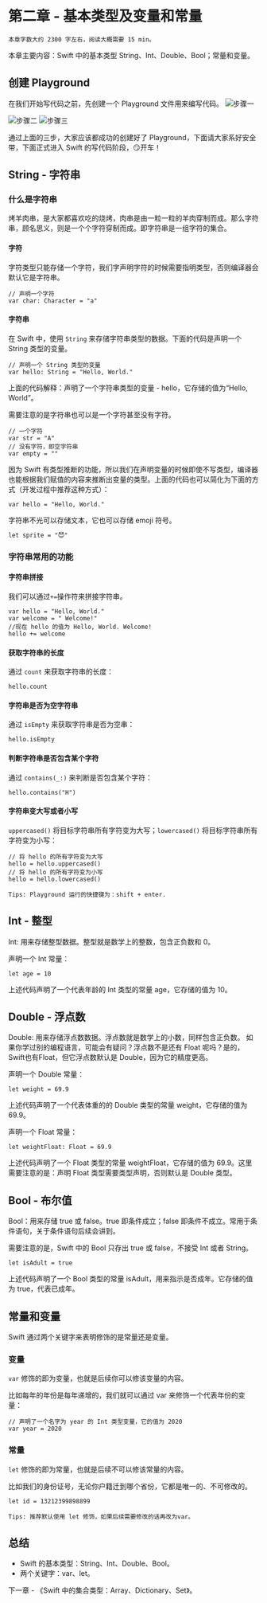 # 第二章 - 基本类型及变量和常量
`本章字数大约 2300 字左右，阅读大概需要 15 min。`

本章主要内容：Swift 中的基本类型 String、Int、Double、Bool；常量和变量。
## 创建 Playground
在我们开始写代码之前，先创建一个 Playground 文件用来编写代码。
![步骤一](https://github.com/fengzhihao123/FZHBlog/blob/master/Swift/零基础入门Swift/resource/第二章/新建Playground%20-1.png)

![步骤二](https://github.com/fengzhihao123/FZHBlog/blob/master/Swift/零基础入门Swift/resource/第二章/新建Playground%20-2.png)
![步骤三](https://github.com/fengzhihao123/FZHBlog/blob/master/Swift/零基础入门Swift/resource/第二章/新建Playground%20-3.png)

通过上面的三步，大家应该都成功的创建好了 Playground，下面请大家系好安全带，下面正式进入 Swift 的写代码阶段，😏开车！
## String - 字符串
### 什么是字符串
烤羊肉串，是大家都喜欢吃的烧烤，肉串是由一粒一粒的羊肉穿制而成。那么字符串，顾名思义，则是一个个字符穿制而成。即字符串是一组字符的集合。
#### 字符
字符类型只能存储一个字符，我们字声明字符的时候需要指明类型，否则编译器会默认它是字符串。

```
// 声明一个字符
var char: Character = "a"
```

#### 字符串
在 Swift 中，使用 `String` 来存储字符串类型的数据。下面的代码是声明一个 String 类型的变量。
```
// 声明一个 String 类型的变量
var hello: String = "Hello, World."
```
上面的代码解释：声明了一个字符串类型的变量 - hello，它存储的值为“Hello, World”。

需要注意的是字符串也可以是一个字符甚至没有字符。
```
// 一个字符
var str = "A"
// 没有字符，即空字符串
var empty = ""
```

因为 Swift 有类型推断的功能，所以我们在声明变量的时候即使不写类型，编译器也能根据我们赋值的内容来推断出变量的类型。上面的代码也可以简化为下面的方式（开发过程中推荐这种方式）：
```
var hello = "Hello, World."
```

字符串不光可以存储文本，它也可以存储 emoji 符号。
```
let sprite = "😈"
```
### 字符串常用的功能

#### 字符串拼接
我们可以通过`+=`操作符来拼接字符串。
```
var hello = "Hello, World."
var welcome = " Welcome!"
//现在 hello 的值为 Hello, World. Welcome!
hello += welcome
```

#### 获取字符串的长度
通过 `count` 来获取字符串的长度：
```
hello.count
```

#### 字符串是否为空字符串
通过 `isEmpty` 来获取字符串是否为空串：
```
hello.isEmpty
```

#### 判断字符串是否包含某个字符
通过 `contains(_:)` 来判断是否包含某个字符：
```
hello.contains("H")
```

#### 字符串变大写或者小写
`uppercased()` 将目标字符串所有字符变为大写；`lowercased()` 将目标字符串所有字符变为小写：
```
// 将 hello 的所有字符变为大写
hello = hello.uppercased()
// 将 hello 的所有字符变为小写
hello = hello.lowercased()
```


`Tips: Playground 运行的快捷键为：shift + enter.`

## Int - 整型
Int: 用来存储整型数据。整型就是数学上的整数，包含正负数和 0。

声明一个 Int 常量：
```
let age = 10
```

上述代码声明了一个代表年龄的 Int 类型的常量 age，它存储的值为 10。

## Double - 浮点数
Double: 用来存储浮点数数据。浮点数就是数学上的小数，同样包含正负数。
如果你学过别的编程语言，可能会有疑问？浮点数不是还有 Float 呢吗？是的，Swift也有Float，但它浮点数默认是 Double，因为它的精度更高。

声明一个 Double 常量：
```
let weight = 69.9
```
上述代码声明了一个代表体重的的 Double 类型的常量 weight，它存储的值为 69.9。

声明一个 Float 常量：
```
let weightFloat: Float = 69.9
```
上述代码声明了一个 Float 类型的常量 weightFloat，它存储的值为 69.9。这里需要注意的是：声明 Float 类型需要类型声明，否则默认是 Double 类型。
## Bool - 布尔值
Bool：用来存储 true 或 false。true 即条件成立；false 即条件不成立。常用于条件语句，关于条件语句后续会讲到。

需要注意的是，Swift 中的 Bool 只存出 true 或 false，不接受 Int 或者 String。
```
let isAdult = true
```
上述代码声明了一个 Bool 类型的常量 isAdult，用来指示是否成年。它存储的值为 true，代表已成年。

## 常量和变量
Swift 通过两个关键字来表明修饰的是常量还是变量。
### 变量
`var` 修饰的即为变量，也就是后续你可以修该变量的内容。

比如每年的年份是每年递增的，我们就可以通过 var 来修饰一个代表年份的变量：
```
// 声明了一个名字为 year 的 Int 类型变量，它的值为 2020  
var year = 2020
```

### 常量
`let` 修饰的即为常量，也就是后续不可以修该常量的内容。

比如我们的身份证号，无论你户籍迁到哪个省份，它都是唯一的、不可修改的。
```
let id = 13212399898899
```

`Tips: 推荐默认使用 let 修饰，如果后续需要修改的话再改为var。`

## 总结
* Swift 的基本类型：String、Int、Double、Bool。
* 两个关键字：var、let。

下一章 - 《Swift 中的集合类型：Array、Dictionary、Set》。

